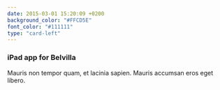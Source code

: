 ```yaml
---
date: 2015-03-01 15:20:09 +0200
background_color: "#FFCD5E"
font_color: "#111111"
type: "card-left"
---
```

### **iPad app for Belvilla**

Mauris non tempor quam, et lacinia sapien. Mauris accumsan eros eget libero.
